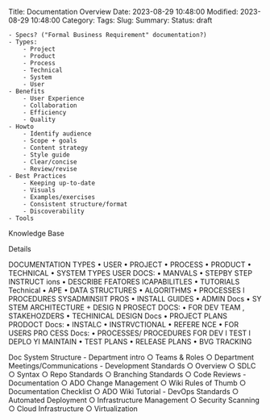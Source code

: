 Title: Documentation Overview
Date: 2023-08-29 10:48:00
Modified: 2023-08-29 10:48:00
Category: 
Tags: 
Slug: 
Summary: 
Status: draft


	- Specs? ("Formal Business Requirement" documentation?)
	- Types:
		- Project
		- Product
		- Process
		- Technical
		- System
		- User
	- Benefits
		- User Experience
		- Collaboration
		- Efficiency
		- Quality
	- Howto
		- Identify audience
		- Scope + goals
		- Content strategy
		- Style guide
		- Clear/concise
		- Review/revise
	- Best Practices
		- Keeping up-to-date
		- Visuals
		- Examples/exercises
		- Consistent structure/format
		- Discoverability
	- Tools
Knowledge Base

Details

DOCUMENTATION TYPES
• USER
• PROJECT
• PROCESS
• PRODUCT
• TECHNICAL
• SYSTEM
TYPES
USER DOCS:
• MANVALS
• STEPBY STEP INSTRUCT ions
• DESCRIBE FEATORES ICAPABILITLES
• TUTORIALS
Technical
• APE
• DATA STRUCTURES
• ALGORITHMS
• PROCESSES l PROCEDURES
SYSADMINSIIT PROS
• INSTALL GUIDES
• ADMIN Docs
• SY STEM ARCHITECTURE + DESIG N
PROSECT DOCS:
• FOR DEV TEAM , STAKEHOZDERS
• TECHINICAL DESIGN Docs
• PROJECT PLANS
PRODOCT Docs:
• INSTALC
• INSTRVCTIONAL
• REFERE NCE
• FOR USERS
PRO CESS Docs:
• PROCESSES/ PROCEDURES FOR
DEV l TEST l DEPLO YI MAINTAIN
• TEST PLANS
• RELEASE PLANS
• BVG TRACKING


Doc System Structure
	- Department intro
		○ Teams & Roles
		○ Department Meetings/Communications
	- Development Standards
		○ Overview
		○ SDLC
		○ Syntax
		○ Repo Standards
		○ Branching Standards
		○ Code Reviews
	- Documentation
		○ ADO Change Management
		○ Wiki Rules of Thumb
		○ Documentation Checklist
		○ ADO Wiki Tutorial
	- DevOps Standards
		○ Automated Deployment
		○ Infrastructure Management
		○ Security Scanning
		○ Cloud Infrastructure
		○ Virtualization
